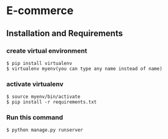 # E-commerce

## Installation and Requirements
  ### create virtual environment
    $ pip install virtualenv
    $ virtualenv myenv(you can type any name instead of name)
 ### activate virtualenv
    $ source myenv/bin/activate
    $ pip install -r requirements.txt 
 ### Run this command
    $ python manage.py runserver
    
